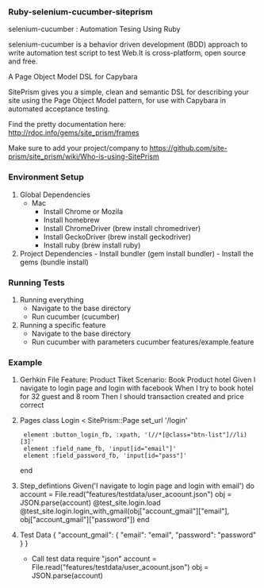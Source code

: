 ### Ruby-selenium-cucumber-siteprism

selenium-cucumber : Automation Tesing Using Ruby

selenium-cucumber is a behavior driven development (BDD) approach to write automation test script to test Web.It is cross-platform, open source and free.

A Page Object Model DSL for Capybara

SitePrism gives you a simple, clean and semantic DSL for describing your site using the Page Object Model pattern, for use with Capybara in automated acceptance testing.

Find the pretty documentation here: http://rdoc.info/gems/site_prism/frames

Make sure to add your project/company to https://github.com/site-prism/site_prism/wiki/Who-is-using-SitePrism

### Environment Setup
1. Global Dependencies
    * Mac 
        - Install Chrome or Mozila
        - Install homebrew
        - Install ChromeDriver (brew install chromedriver)
        - Install GeckoDriver (brew install geckodriver)
        - Install ruby (brew install ruby)
2. Project Dependencies
        - Install bundler (gem install bundler)
        - Install the gems (bundle install)

### Running Tests
1.  Running everything
    - Navigate to the base directory
    - Run cucumber (cucumber)
2. Running a specific feature
    - Navigate to the base directory
    - Run cucumber with parameters cucumber features/example.feature

### Example
1. Gerhkin File
    Feature: Product Tiket
        Scenario: Book Product hotel
            Given I navigate to login page and login with facebook
            When I try to book hotel for 32 guest and 8 room
            Then I should transaction created and price correct
2. Pages
    class Login < SitePrism::Page
        set_url '/login'
  
        element :button_login_fb, :xpath, '(//*[@class="btn-list"]//li)[3]'
        element :field_name_fb, 'input[id="email"]'
        element :field_password_fb, 'input[id="pass"]'
    end
3. Step_defintions
    Given('I navigate to login page and login with email') do
        account = File.read("features/testdata/user_acoount.json")
        obj = JSON.parse(account)
        @test_site.login.load
        @test_site.login.login_with_gmail(obj["account_gmail"]["email"], obj["account_gmail"]["password"])
    end
4. Test Data 
    {
        "account_gmail": {
        "email": "email",
        "password": "password"
        }
    }

    - Call test data
        require "json"
        account = File.read("features/testdata/user_acoount.json")
        obj = JSON.parse(account)
